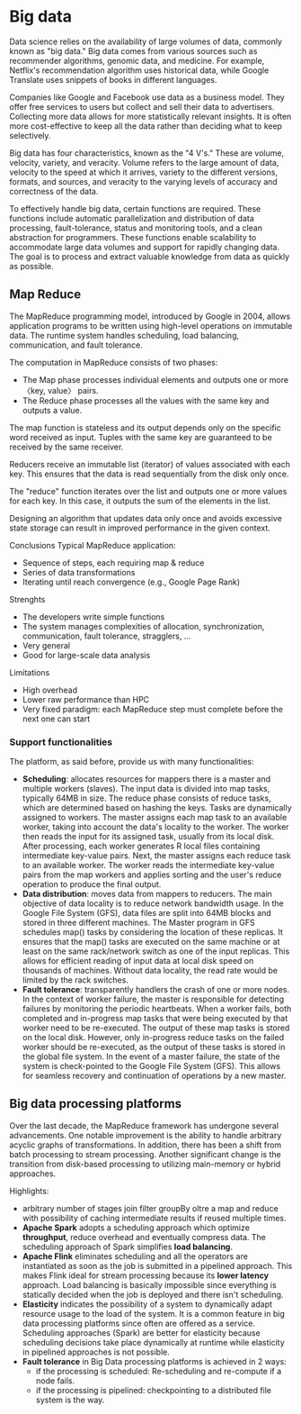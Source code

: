 # Big data

Data science relies on the availability of large volumes of data, commonly known as "big data." Big data comes from various sources such as recommender algorithms, genomic data, and medicine. For example, Netflix's recommendation algorithm uses historical data, while Google Translate uses snippets of books in different languages.

Companies like Google and Facebook use data as a business model. They offer free services to users but collect and sell their data to advertisers. Collecting more data allows for more statistically relevant insights. It is often more cost-effective to keep all the data rather than deciding what to keep selectively.

Big data has four characteristics, known as the "4 V's." These are volume, velocity, variety, and veracity. Volume refers to the large amount of data, velocity to the speed at which it arrives, variety to the different versions, formats, and sources, and veracity to the varying levels of accuracy and correctness of the data.

To effectively handle big data, certain functions are required. These functions include automatic parallelization and distribution of data processing, fault-tolerance, status and monitoring tools, and a clean abstraction for programmers. These functions enable scalability to accommodate large data volumes and support for rapidly changing data. The goal is to process and extract valuable knowledge from data as quickly as possible.



## Map Reduce 

The MapReduce programming model, introduced by Google in 2004, allows application programs to be written using high-level operations on immutable data. The runtime system handles scheduling, load balancing, communication, and fault tolerance. 

The computation in MapReduce consists of two phases: 

- The Map phase processes individual elements and outputs one or more 〈key, value〉 pairs.
- The Reduce phase processes all the values with the same key and outputs a value.

The map function is stateless and its output depends only on the specific word received as input. Tuples with the same key are guaranteed to be received by the same receiver. 

Reducers receive an immutable list (iterator) of values associated with each key. This ensures that the data is read sequentially from the disk only once. 

The "reduce" function iterates over the list and outputs one or more values for each key. In this case, it outputs the sum of the elements in the list.



Designing an algorithm that updates data only once and avoids excessive state storage can result in improved performance in the given context.


Conclusions
Typical MapReduce application:
- Sequence of steps, each requiring map \& reduce
- Series of data transformations
- Iterating until reach convergence (e.g., Google Page Rank)

Strenghts
- The developers write simple functions
- The system manages complexities of allocation, synchronization, communication, fault tolerance, stragglers, ...
- Very general
- Good for large-scale data analysis

Limitations
- High overhead
- Lower raw performance than HPC
- Very fixed paradigm: each MapReduce step must complete before the next one can start


### Support functionalities

The platform, as said before, provide us with many functionalities:

- **Scheduling**: allocates resources for mappers there is a master and multiple workers (slaves). The input data is divided into map tasks, typically 64MB in size. The reduce phase consists of reduce tasks, which are determined based on hashing the keys. Tasks are dynamically assigned to workers. The master assigns each map task to an available worker, taking into account the data's locality to the worker. The worker then reads the input for its assigned task, usually from its local disk. After processing, each worker generates R local files containing intermediate key-value pairs. Next, the master assigns each reduce task to an available worker. The worker reads the intermediate key-value pairs from the map workers and applies sorting and the user's reduce operation to produce the final output.
- **Data distribution**: moves data from mappers to reducers. The main objective of data locality is to reduce network bandwidth usage. In the Google File System (GFS), data files are split into 64MB blocks and stored in three different machines. The Master program in GFS schedules map() tasks by considering the location of these replicas. It ensures that the map() tasks are executed on the same machine or at least on the same rack/network switch as one of the input replicas. This allows for efficient reading of input data at local disk speed on thousands of machines. Without data locality, the read rate would be limited by the rack switches.
- **Fault tolerance**: transparently handlers the crash of one or more nodes. In the context of worker failure, the master is responsible for detecting failures by monitoring the periodic heartbeats. When a worker fails, both completed and in-progress map tasks that were being executed by that worker need to be re-executed. The output of these map tasks is stored on the local disk. However, only in-progress reduce tasks on the failed worker should be re-executed, as the output of these tasks is stored in the global file system. In the event of a master failure, the state of the system is check-pointed to the Google File System (GFS). This allows for seamless recovery and continuation of operations by a new master.


## Big data processing platforms

Over the last decade, the MapReduce framework has undergone several advancements. One notable improvement is the ability to handle arbitrary acyclic graphs of transformations. In addition, there has been a shift from batch processing to stream processing. Another significant change is the transition from disk-based processing to utilizing main-memory or hybrid approaches.

Highlights: 

- arbitrary number of stages join filter groupBy oltre a map and reduce with possibility of caching intermediate results if reused multiple times. 
- **Apache Spark** adopts a scheduling approach which optimize **throughput**, reduce overhead and eventually compress data. The scheduling approach of Spark simplifies **load balancing**.
- **Apache Flink** eliminates scheduling and all the operators are instantiated as soon as the job is submitted in a pipelined approach. This makes Flink ideal for stream processing because its **lower latency** approach. Load balancing is basically impossible since everything is statically decided when the job is deployed and there isn't scheduling. 
- **Elasticity**  indicates the possibility of a system to dynamically adapt resource usage to the load of the system. It is a common feature in big data processing platforms since often are offered as a service. Scheduling approaches (Spark) are better for elasticity because scheduling decisions take place dynamically at runtime while elasticity in pipelined approaches is not possible.
- **Fault tolerance** in Big Data processing platforms is achieved in 2 ways: 
	- if the processing is scheduled: Re-scheduling and re-compute if a node fails.
	- if the processing is pipelined: checkpointing to a distributed file system is the way. 